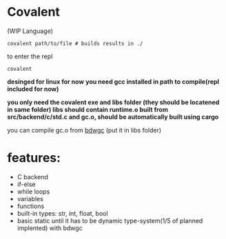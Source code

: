 # Covalent
(WIP Language)
```
covalent path/to/file # builds results in ./
```

to enter the repl
```
covalent
```
**desinged for linux for now**
**you need gcc installed in path to compile(repl included for now)**

**you only need the covalent exe and libs folder (they should be locatened in same folder) libs should contain runtime.o built from src/backend/c/std.c and gc.o, should be automatically built using cargo**

you can compile gc.o from [bdwgc](https://github.com/ivmai/bdwgc) (put it in libs folder) 

# features:
- C backend
- if-else
- while loops
- variables
- functions
- built-in types: str, int, float, bool
- basic static until it has to be dynamic type-system(1/5 of planned implented) with bdwgc
